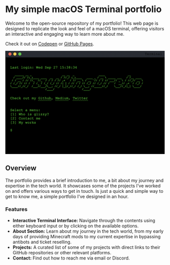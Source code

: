 # My simple macOS Terminal portfolio

Welcome to the open-source repository of my portfolio! This web page is designed to replicate the look and feel of a macOS terminal, offering visitors an interactive and engaging way to learn more about me.

Check it out on [Codepen](https://codepen.io/glizzykingdreko/pen/gOZzBbP) or [GitHub Pages](https://glizzykingdreko.github.io/).

![Screenshot of the portfolio](./img/screenshot.png) 

## Overview

The portfolio provides a brief introduction to me, a bit about my journey and expertise in the tech world. It showcases some of the projects I've worked on and offers various ways to get in touch.
Is just a quick and simple way to get to know me, a simple portfolio I've designed in an hour.

### Features

- **Interactive Terminal Interface:** Navigate through the contents using either keyboard input or by clicking on the available options.
- **About Section:** Learn about my journey in the tech world, from my early days of providing Minecraft mods to my current expertise in bypassing antibots and ticket reselling.
- **Projects:** A curated list of some of my projects with direct links to their GitHub repositories or other relevant platforms.
- **Contact:** Find out how to reach me via email or Discord.